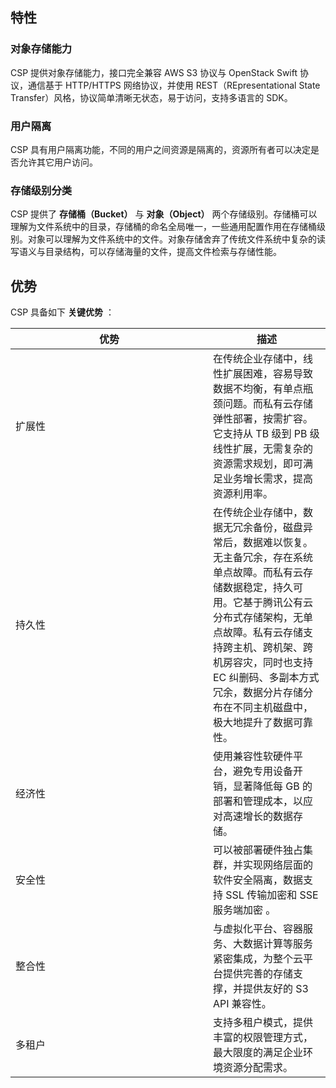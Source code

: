 
## 特性
###  对象存储能力
CSP 提供对象存储能力，接口完全兼容 AWS S3 协议与 OpenStack Swift 协议，通信基于 HTTP/HTTPS 网络协议，并使用 REST（REpresentational State Transfer）风格，协议简单清晰无状态，易于访问，支持多语言的 SDK。
### 用户隔离
CSP 具有用户隔离功能，不同的用户之间资源是隔离的，资源所有者可以决定是否允许其它用户访问。
###  存储级别分类
CSP 提供了 **存储桶（Bucket）** 与 **对象（Object）** 两个存储级别。存储桶可以理解为文件系统中的目录，存储桶的命名全局唯一，一些通用配置作用在存储桶级别。对象可以理解为文件系统中的文件。对象存储舍弃了传统文件系统中复杂的读写语义与目录结构，可以存储海量的文件，提高文件检索与存储性能。

## 优势
CSP 具备如下 **关键优势** ：

<style>
table th:first-of-type {
    width: 300px;
}
</style>

| **优势** | **描述** | 
|---------|---------|
| 扩展性 | 在传统企业存储中，线性扩展困难，容易导致数据不均衡，有单点瓶颈问题。而私有云存储弹性部署，按需扩容。它支持从 TB 级到 PB 级线性扩展，无需复杂的资源需求规划，即可满足业务增长需求，提高资源利用率。 | 
| 持久性 | 在传统企业存储中，数据无冗余备份，磁盘异常后，数据难以恢复。无主备冗余，存在系统单点故障。而私有云存储数据稳定，持久可用。它基于腾讯公有云分布式存储架构，无单点故障。私有云存储支持跨主机、跨机架、跨机房容灾，同时也支持 EC 纠删码、多副本方式冗余，数据分片存储分布在不同主机磁盘中，极大地提升了数据可靠性。 | 
| 经济性 | 使用兼容性软硬件平台，避免专用设备开销，显著降低每 GB 的部署和管理成本，以应对高速增长的数据存储。 | 
| 安全性 | 可以被部署硬件独占集群，并实现网络层面的软件安全隔离，数据支持 SSL 传输加密和 SSE 服务端加密 。| 
| 整合性 | 与虚拟化平台、容器服务、大数据计算等服务紧密集成，为整个云平台提供完善的存储支撑，并提供友好的 S3 API 兼容性。 | 
| 多租户 | 支持多租户模式，提供丰富的权限管理方式，最大限度的满足企业环境资源分配需求。 | 

